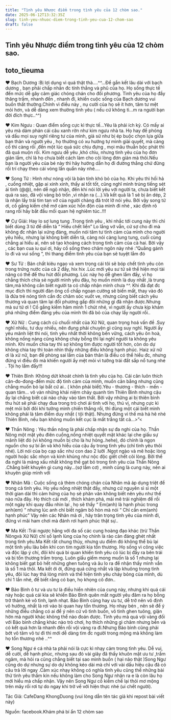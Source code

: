 ```yaml
---
title: "Tình yêu Nhược điểm trong tình yêu của 12 chòm sao."
date: 2025-06-12T13:32:35Z
slug: tinh-yeu-nhuoc-diem-trong-tinh-yeu-cua-12-chom-sao
draft: false
---
```


## Tình yêu Nhược điểm trong tình yêu của 12 chòm sao.

## toto_tieuma

♥ Bạch Dương :Bị lợi dụng vì quá thật thà….^^…Để gắn kết lâu dài với bạch dương , bạn phải chấp nhân đc tính thẳng và phũ của họ. Họ sống thực tế đến mức dễ gây cảm giác chóng chán cho đối phương. Tình yêu của họ đầy thăng trầm, nhanh đến , nhanh đi, khiến cuộc sống của Bạch dương vui buồn thất thường.Chính vì điều này , nụ cười của họ sẽ ít hơn, tâm tư mệt mỏi hơn, và dễ dàng xem thường tình yêu ( nếu cứ không tì...m ra người bạn đời đích thực..^^)


♥ Kim Ngưu : Quan điểm sống cực kì thực tế…Yêu là phải ích kỷ. Có mấy ai yêu mà dám phán cái câu xanh rờn như kim ngưu nhà ta. Họ hay đề phóng và dấu mọi suy nghĩ riêng tư của mình, giả sử như bị ép buộc chọn lựa giữa bạn thân và người yêu , họ thường có xu hướng tự mình giải quyết, mà càng cố thì càng rối ,đến một lúc quá sức chịu đựng , mọi mâu thuẫn bộc phát thì đã quá muộn rồi. Kim ngưu dễ yêu ,khó chìu, nhưng tình yêu của họ đơn giản lắm, chỉ là họ chưa biết cách làm cho cõi lòng đơn giản mà thôi.Nếu bạn là người yêu của bé này thì hãy hướng dẫn họ đi đường thẳng chứ đừng rối trí chạy theo cái vòng lẩn quẩn này nhé…. 


♥ Song Tử : Hình như nóng vội là bản tính khó bỏ của họ. Khi yêu thì hối hả , cuồng nhiệt, gặp ai xinh xinh, thấy ai tốt tốt, cũng nghĩ mình trúng tiếng sét ái tình (@@), nên dễ ngộ nhận, đến khi nói lời yêu với người ta, chưa biết kết quả ra sao, đã vội vàng bỏ trốn ,vì nhận ra (…).Và kết quả là 1 sẽ bị ăn dép, 2 là nhận lấy trái tim tan vỡ của người chàng đả trót lỡ nói yêu. Bởi vậy song tử ơi, cố gắng kiềm chế mớ cảm xúc hỗn độn của mình đi nhé , xác định rõ rang rồi hãy bắt đầu mối quan hệ nghiêm túc..!!!


♥ Cự Giải: Hay lo sợ lung tung .Trong tình yêu , khi nhắc tới cung này thì chỉ biết dùng 3 từ để diễn tả “ Hiểu chết liền” Lo lắng vớ vẫn, cứ sợ cho đi mà không đc nhận lại xứng đáng, muốn nói tâm tư tình cảm của mình cho người yêu hiểu, nhưng lại không biết diễn tả, càng nói càng lung tung, cuối cùng chẳng ai hiểu ai, nên sẽ tạo khoảng cách trong tình cảm của cà hai. Bời vậy , các bạn cua iu quí ơi, hãy cố sống theo châm ngôn này nhé :”Quẳng gánh lo đi và vui sống “, thì thang điểm tình yêu của bạn sẽ tuyệt lắm đó


♥ Sư Tử : Bản chất kiêu ngạo và xem trọng cái tôi sẽ bóp chết tình yêu còn trong trứng nước của cả 2 đấy, hix hix .Lúc mới yêu sư tử sẽ thể hiện mọi tài năng có thể để thu hút đối phương. Lúc này họ dễ ghen lắm đấy, vì họ chẳng thích chia sẻ người mình yêu đâu, họ muốn mình là duy nhất ,là trung tâm,mà không cần biết người ta có chấp nhận mình chưa ^^. Khi đã đạt đc mục đích thì người đàn ông cố chấp ngoan cường sẽ biến mất, thay vào đó là đứa trẻ nóng tính cần đc chăm sóc vuốt ve, nhưng cũng biết cách yêu thương và quan tâm lại đối phương gấp đôi những gì đã nhận được.Nhưng mà sư tử ơi ! Cố gắng kiềm hãm mình 1 chút nhé, vì người ấy chưa kịp khám phá những điểm đáng yêu của mình thì đã bỏ của chạy lấy người rồi.. 


♥ Xử Nữ : Cung cách củ chuối nhất của Xử Nữ, quan trọng hoá vấn đề .Suy nghĩ nhiều, tư duy nhiều, nên đụng phải chuyện gì cũng suy nghĩ. Người ấy yêu mãnh liệt thì nói, tình yêu nhất thời không bến vững, cách yêu ôn hoà, không nồng nàng cũng không cháy bỗng thì lại nghĩ người ta không yêu mình. Khi muốn chia tay thì sợ không tìm được người tốt hơn, còn do dự không chia tay thì toàn nhìn thấy những điều không hạnh phúc. Haiz xử nữ ơi là xử nữ, bạn đề phòng sai lầm của bản thân là điều có thể hiểu đc, nhưng đừng vì điều đó mà khiến người ấy mệt mỏi vì tưởng trái đất sắp nổ tung nhé . Tội họ lắm đấy!!!


♥ Thiên Bình :Không dứt khoát chính là tình yêu của họ. Cái cân luôn thích cân-đo-đong-đếm mức độ tình cảm của mình, muốn cân bằng nhưng cũng chẳng muốn bỏ lại bất cứ ai.. ( khôn phải biết).Yêu - thương - thích - mến - quan tâm... vô vàn những khái niệm chảy quanh tim Thiên Bình nhưng cậu ấy lại chẳng biết cái nào chảy vào tâm thất. Bởi vậy những ai bị thiên bình thu hút sẽ phải chạy đua trong trò chơi ái tình với họ, thú vị, nhưng cực kì mệt mỏi bởi đôi khi tưởng mình chiến thắng rồi, thì đùng một cái biết mình không phải là tâm điểm duy nhất ( tội thật). Nhưng đừng vì thế mà hả hê nhé Thiên Bình, nếu bạn không muốn kết cục là mất trắng tất cả…>”<


♥ Thần Nông : Yêu thần nông là phải chấp nhận sự đa nghi của họ. Thần Nông một mặt yêu điên cuồng,nồng nhiệt quyết mặt khác lại che giấu sự mãnh liệt đó (vì không muốn bị cho là hư hỏng..hehe), đó chính là ngọn nguồn cho sự bí ẩn và khó hiểu của cậu ấy trong tình yêu (chỉ tình yêu thôi nhé). Lời nói của bọ cạp sắc như con dao 2 lưỡi .Ngọt ngào và mê hoặc lòng người hoặc sắc nhọn và kinh khủng như nộc độc giết chết cõi lòng. Bởi thế đa nghi là mảng xấu nhất không thể gạt bỏ trong tình yêu của Thần Nông .Chẳng biết khuyên gì cung này…(sợ lắm cơ) , mình cũng là cung này, nên ai khuyên giúp mình với


♥ Nhân Mã : Cuộc sống cả thèm chóng chán của Nhân mã áp dụng triệt để trong cả tình yêu. Họ yêu nồng nhiệt thật đấy, nhưng cứ nguyên sì sì một thời gian dài thì cảm hứng của họ sẽ phân vân không biết nên yêu như thế nào nữa đây. Họ thích cái mới , thích khám phá, mải mê trải nghiệm để rồi một ngày khi quay đầu nhìn lại , họ sẽ thấy “ Em(anh) là hạnh phúc trong anh(em) “ nhưng lúc anh chỉ biết ngậm bồ hòn mà nói “ Chỉ cần em(anh) hạnh phúc” Vậy nên các Nhân mã ơi , hãy trân trọng tình yêu của mình đi, đừng vì mãi ham chơi mà đánh rơi hạnh phúc thật sự..


♥ Ma Kết :Trái ngược hẳng với đa số các cung hoàng đạo khác (trừ Thần Nôngvà Xử Nữ) chỉ số lạnh lùng của họ chính là rào cản đáng ghét nhất trong tình yêu.Ma Kết rất chung thủy, nhưng ưu điểm đó không thể bù lại một tình yêu lâu bền khi con tim người kia tổn thương. Họ sống vì công việc và độc lập ý chí, đôi khi quá bi quan khiến tình yêu có lúc bị đẩy ra bên trái và bị tổn thương trầm trọng. Luôn giấu giếm mong muốn là số 1 nhưng lại không biết gạt bỏ hết những ghen tuông và âu lo ra để nhận thấy mình vẫn là số 1 mà thôi. Ma kết ới ời, đừng quá cứng nhắt và lập khuông trong tình yêu, đôi lúc hay thả lỏng mình và thể hiện tình yêu cháy bỏng của mình, dù chỉ 1 lần nhé, để biết rằng có bạn, họ khọng cô đơn..


♥ Bảo Bình ô tư và ưu tư là điều hiển nhiên của cung này, nhưng khi quá cái này hoặc quá cái kia sẽ khiến Bảo Bình quên mất người yêu đâm ra họ bỗng trở thành kẻ vô tình, lạnh nhạt. Bảo Bình cũng hay ưu tư, dễ trở nên vô định vô hướng, nhất là rơi vào bi quan hay tổn thương. Họ nhạy bén , nên sẽ để ý những điều chẳng có ai để ý nên cứ vô tình buồn, vô tình ghen tuông, giận hờn mà người khác không thể nào đoán được. Tình yêu mà quá vội vàng đối với Bảo bình chẳng khác nào trò chơi, họ thích những gì châm nhưng bền và có kết quả hơn là nhanh đến rồi vội vàng ra đi.Nhưng Bảo bình cũng phải bớt vô tâm vô tư đi thì mới dễ dàng tìm đc người trong mộng mà không làm họ tổn thương nhé ..^^ 


♥ Song Ngư é cá nhà ta phải nói là cực kì nhạy cảm trong tình yêu. Dễ vui, dễ cười, dễ hạnh phúc, nhưng sau đó vài giây đã thấy khuôn mặt ưu tư ,trầm ngâm, mà hỏi ra cũng chẳng biết tại sao mình buồn ( hại não thật )Song Ngư cũng do dự nhưng sự do dự không kéo dài mà chỉ với vài dấu hiệu cậu đã có câu trả lời ngay .Cảm xúc nhạy không có nghĩa tình yêu cũng thế những bài thử tình yêu thầm kín nếu không làm cho Song Ngư nhận ra e là còn lâu họ mới hiểu mà chấp nhận. Vậy nên Song Ngư cố kiềm chế lại thói mơ mộng trên mây rồi rơi tự do ngay khi trở về với hiện thực nhé (ui chết người).

Tác Giả: CafeDang KhongDuong (vui lòng dẫn tên tác giả khi repost bài viết này)
 
Nguồn: facebook.Khám phá bí ẩn 12 chòm sao
